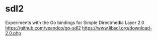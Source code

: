 # sdl2

Experiments with the Go bindings for Simple Directmedia Layer 2.0
https://github.com/veandco/go-sdl2
https://www.libsdl.org/download-2.0.php
